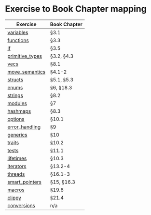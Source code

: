 # Exercise to Book Chapter mapping

| Exercise               | Book Chapter        |
| ---------------------- | ------------------- |
| [variables](https://github.com/An-Yay/rustlings/tree/main/exercises/variables)              | §3.1                |
| [functions](https://github.com/An-Yay/rustlings/tree/main/exercises/functions)              | §3.3                |
| [if](https://github.com/An-Yay/rustlings/tree/main/exercises/if)                    | §3.5                |
| [primitive_types](https://github.com/An-Yay/rustlings/tree/main/exercises/primitive_types)        | §3.2, §4.3          |
| [vecs](https://github.com/An-Yay/rustlings/tree/main/exercises/vecs)                   | §8.1                |
| [move_semantics](https://github.com/An-Yay/rustlings/tree/main/exercises/move_semantics)         | §4.1-2              |
| [structs](https://github.com/An-Yay/rustlings/tree/main/exercises/structs)               | §5.1, §5.3          |
| [enums](https://github.com/An-Yay/rustlings/tree/main/exercises/enums)                  | §6, §18.3           |
| [strings](https://github.com/An-Yay/rustlings/tree/main/exercises/strings)               | §8.2                |
| [modules](https://github.com/An-Yay/rustlings/tree/main/exercises/modules)                | §7                  |
| [hashmaps](https://github.com/An-Yay/rustlings/tree/main/exercises/hashmaps)               | §8.3                |
| [options](https://github.com/An-Yay/rustlings/tree/main/exercises/options)                | §10.1               |
| [error_handling](https://github.com/An-Yay/rustlings/tree/main/exercises/error_handling)         | §9                  |
| [generics](https://github.com/An-Yay/rustlings/tree/main/exercises/generics)              | §10                 |
| [traits](https://github.com/An-Yay/rustlings/tree/main/exercises/traits)                 | §10.2               |
| [tests](https://github.com/An-Yay/rustlings/tree/main/exercises/tests)                  | §11.1               |
| [lifetimes](https://github.com/An-Yay/rustlings/tree/main/exercises/lifetimes)              | §10.3               |
| [iterators](https://github.com/An-Yay/rustlings/tree/main/exercises/iterators)              | §13.2-4             |
| [threads](https://github.com/An-Yay/rustlings/tree/main/exercises/threads)                | §16.1-3             |
| [smart_pointers](https://github.com/An-Yay/rustlings/tree/main/exercises/smart_pointers)         | §15, §16.3          |
| [macros](https://github.com/An-Yay/rustlings/tree/main/exercises/macros)                 | §19.6               |
| [clippy](https://github.com/An-Yay/rustlings/tree/main/exercises/clippy)                 | §21.4               |
| [conversions](https://github.com/An-Yay/rustlings/tree/main/exercises/conversions)            | n/a                 |
